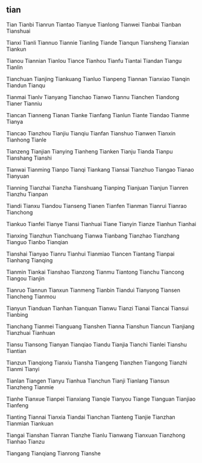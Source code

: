 tian
---

Tian Tianbi Tianrun Tiantao Tianyue Tianlong Tianwei Tianbai Tianban Tianshuai

Tianxi Tianli Tiannuo Tiannie Tianling Tiande Tianqun Tiansheng Tianxian Tiankun

Tianou Tiannian Tianlou Tiance Tianhou Tianfu Tiantai Tiandan Tiangu Tianlin

Tianchuan Tianjing Tiankuang Tianluo Tianpeng Tiannan Tianxiao Tianqin Tiandun Tianqu

Tianmai Tianlv Tianyang Tianchao Tianwo Tiannu Tianchen Tiandong Tianer Tianniu

Tiancan Tianneng Tianan Tianke Tianfang Tianlun Tiante Tiandao Tianme Tianya

Tiancao Tianzhou Tianjiu Tianqiu Tianfan Tianshuo Tianwen Tianxin Tianhong Tianle

Tianzeng Tianjian Tianying Tianheng Tianken Tianju Tianda Tianpu Tianshang Tianshi

Tianwai Tianming Tianpo Tianqi Tiankang Tiansai Tianzhuo Tiangao Tianao Tianyuan

Tianning Tianzhai Tianzha Tianshuang Tianping Tianjuan Tianjun Tianren Tianzhu Tianpan

Tiandi Tianxu Tiandou Tianseng Tianen Tianfen Tianman Tianrui Tianrao Tianchong

Tiankuo Tianfei Tianye Tiansi Tianhuai Tiane Tianyin Tianze Tianhun Tianhai

Tianxing Tianzhun Tianchuang Tianwa Tianbang Tianzhao Tianzhang Tianguo Tianbo   Tianqian

Tianshai Tianyao Tianru Tianhui Tianmiao Tiancen Tiantang Tianpai Tianhang Tianqing

Tianmin Tiankai Tianshao Tianzong Tianmu Tiantong Tianchu Tiancong Tiangou Tianjin

Tianruo Tiannun Tianxun Tianmeng Tianbin Tiandui Tianyong Tiansen Tiancheng Tianmou

Tianyun Tianduan Tianhan Tianquan Tianwu Tianzi Tianai Tiancai Tiansui Tianbing

Tianchang Tianmei Tianguang Tianshen Tianna Tianshun Tiancun Tianjiang Tianzhuai Tianhuan

Tiansu Tiansong Tianyan Tianqiao Tiandu Tianjia Tianchi Tianlei Tianshu Tiantian

Tianzun Tianqiong Tianxiu Tiansha Tiangeng Tianzhen Tiangong Tianzhi Tianmi Tianyi

Tianlan Tiangen Tianyu Tianhua Tianchun Tianji Tianlang Tiansun Tianzheng Tianmie

Tianhe Tianxue Tianpei Tianxiang Tianqie Tianyou Tiange Tianguan Tianjiao Tianfeng

Tianting Tiannai Tianxia Tiandai Tianchan Tianteng Tianjie Tianzhan Tianmian Tiankuan

Tiangai Tianshan Tianran Tianzhe Tianlu Tianwang Tianxuan Tianzhong Tianhao Tianzu

Tiangang Tianqiang Tianrong Tianshe 